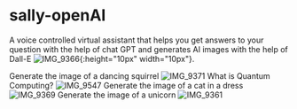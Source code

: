 # sally-openAI
A voice controlled virtual assistant that helps you get answers to your question with the help of chat GPT and  generates AI images with the help of Dall-E
![IMG_9366](https://github.com/prashik-777/sally-openAI/assets/104124011/87d3b518-bdca-4dd8-9092-d08336524713){:height="10px" width="10px"}.

Generate the image of a dancing squirrel
![IMG_9371](https://github.com/prashik-777/sally-openAI/assets/104124011/ea49639f-d2df-49ce-a81f-298fa7d3becc)
What is Quantum Computing? 
![IMG_9547](https://github.com/prashik-777/sally-openAI/assets/104124011/35fcbded-0998-4857-8493-758d63e98d78)
Generate the image of a cat in a dress
![IMG_9369](https://github.com/prashik-777/sally-openAI/assets/104124011/88c861f6-0d55-4166-9a4d-0bb02165f89b)
Generate the image of a unicorn
![IMG_9361](https://github.com/prashik-777/sally-openAI/assets/104124011/774335f1-f064-464b-9b42-f6f0b5c0f645)
